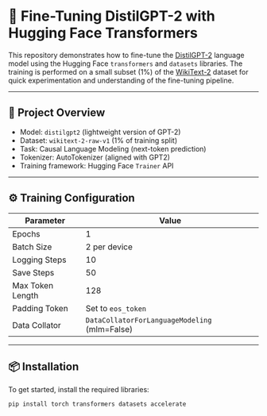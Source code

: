 # 🚀 Fine-Tuning DistilGPT-2 with Hugging Face Transformers

This repository demonstrates how to fine-tune the [DistilGPT-2](https://huggingface.co/distilgpt2) language model using the Hugging Face `transformers` and `datasets` libraries. The training is performed on a small subset (1%) of the [WikiText-2](https://huggingface.co/datasets/wikitext) dataset for quick experimentation and understanding of the fine-tuning pipeline.

---

## 🧠 Project Overview

- Model: `distilgpt2` (lightweight version of GPT-2)
- Dataset: `wikitext-2-raw-v1` (1% of training split)
- Task: Causal Language Modeling (next-token prediction)
- Tokenizer: AutoTokenizer (aligned with GPT2)
- Training framework: Hugging Face `Trainer` API

---

## ⚙️ Training Configuration

| Parameter                  | Value            |
|---------------------------|------------------|
| Epochs                    | 1                |
| Batch Size                | 2 per device     |
| Logging Steps             | 10               |
| Save Steps                | 50               |
| Max Token Length          | 128              |
| Padding Token             | Set to `eos_token` |
| Data Collator             | `DataCollatorForLanguageModeling` (mlm=False) |

---

## 📦 Installation

To get started, install the required libraries:

```bash
pip install torch transformers datasets accelerate
